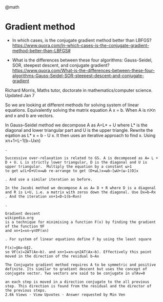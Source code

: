 @math


# Gradient method

* In which cases, is the conjugate gradient method better than LBFGS?  https://www.quora.com/In-which-cases-is-the-conjugate-gradient-method-better-than-LBFGS#


* What is the differences between these four algorithms: Gauss-Seidel, SOR, steepest descent, and conjugate gradient? https://www.quora.com/What-is-the-differences-between-these-four-algorithms-Gauss-Seidel-SOR-steepest-descent-and-conjugate-gradient

Richard Morris, Maths tutor, doctorate in mathematics/computer science.
Updated Jan 7

So we are looking at different methods for solving system of linear equations. Equivalently solving the matrix equation A x = b. When A is n⨉n and x and b are vectors.

In Gauss–Seidel method we decompose A as A=L* + U where L* is the diagonal and lower triangular part and U is the upper triangle. Rewrite the eqation as L* x = b - U x. It then uses an iterative approach to find x. Using xn+1=L−1(b−Uxn)

    .

    Successive over-relaxation is related to GS. A is decomposed as A= L + D + U. L is strictly lower triangular, D is the diagonal and U is upper triangular.  Multiply the equation by a constant ω>1
    to get ω(L+D+U)x=ωb re-arrange to get (D+ωL)x=ωb−[ωU+(ω−1)D]x

    . And use a similar iteration as before.

    In the Jacobi method we decompose A as A= D + R where D is a diagonal and R is L+U, i.e. a matrix with zeros down the diagonal. Use Dx=b−Rx
    . And the iteration xn+1=D−1(b−Rxn)

    .

    Gradient descent
    wikipedia.org
    is a technique for minimising a function F(x) by finding the gradient of the function ∇F
    and xn+1=xn−γn∇F(xn)

    . For system of linear equations define F by using the least square

    F(x)=∥Ax−b∥2.
    so ∇F(x)=2AT(Ax−b). and xn+1=xn−γn2AT(Ax−b). Effectively this point moved in the direction of the residual b−Ax

    The Conjugate gradient method requires A to be symmetric and positive definite. Its similar to gradient descent but uses the concept of conjugate vector. Two vectors are said to be conjugate in uTAv=0

    an each step is moved in a direction conjugate to the all previous step. This direction is found from the residual and the director of the previous steps.
    2.6k Views · View Upvotes · Answer requested by Min Ven


